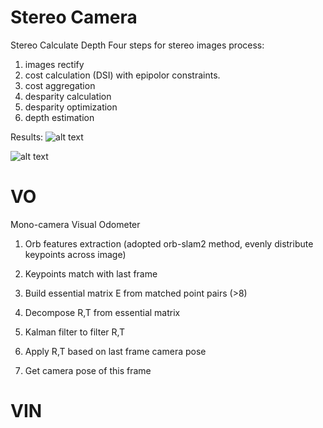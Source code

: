 # Stereo Camera
Stereo Calculate Depth
Four steps for stereo images process:
1. images rectify
2. cost calculation (DSI) with epipolor constraints.
3. cost aggregation
4. desparity calculation
5. desparity optimization
6. depth estimation

Results:
![alt text](https://github.com/yangzuyuanhao/VO/blob/c5ebe4130eebf5f890ef812a03224eff0630891e/stereo/rectified.png)

![alt text](https://github.com/yangzuyuanhao/VO/blob/c5ebe4130eebf5f890ef812a03224eff0630891e/stereo/cloud.png
)


# VO
Mono-camera Visual Odometer
1. Orb features extraction
   (adopted orb-slam2 method, evenly distribute keypoints across image)
   
   
   
2. Keypoints match with last frame
3. Build essential matrix E from matched point pairs (>8)
4. Decompose R,T from essential matrix
5. Kalman filter to filter R,T
6. Apply R,T based on last frame camera pose
7. Get camera pose of this frame



# VIN
